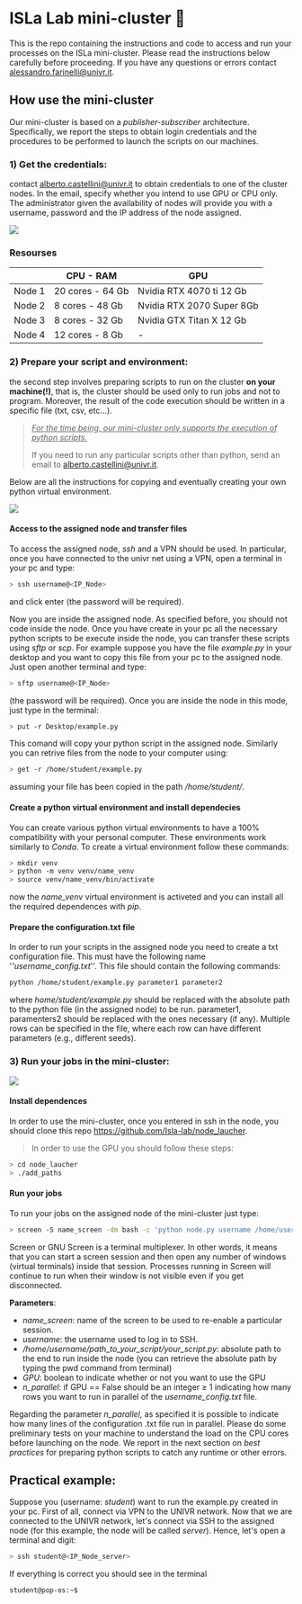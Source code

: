 # ISLa Lab mini-cluster 🚀

This is the repo containing the instructions and code to access and run your processes on the ISLa mini-cluster. Please read the instructions below carefully before proceeding. If you have any questions or errors contact alessandro.farinelli@univr.it.

## How use the mini-cluster

Our mini-cluster is based on a *publisher-subscriber* architecture. Specifically, we report the steps to obtain login credentials and the procedures to be performed to launch the scripts on our machines.

### 1) **Get the credentials**: 
contact alberto.castellini@univr.it to obtain credentials to one of the cluster nodes. In the email, specify whether you intend to use GPU or CPU only. The administrator given the availability of nodes will provide you with a username, password and the IP address of the node assigned. 



![](https://drive.google.com/uc?export=view&id=1UWtWTpfrK6k5sOWMG6bxEo22E2ZYl5tl)


### Resourses
|      |CPU - RAM     |GPU      |
|------|------------|---------|
|Node 1|20 cores - 64 Gb|Nvidia RTX 4070 ti 12 Gb|
|Node 2|8 cores - 48 Gb| Nvidia RTX 2070 Super 8Gb|
|Node 3|8 cores - 32 Gb| Nvidia GTX Titan X 12 Gb|
Node 4|12 cores - 8 Gb| - |

### 2) **Prepare your script and environment**: 
the second step involves preparing scripts to run on the cluster **on your machine(!)**, that is, the cluster should be used only to run jobs and not to program. Moreover, the result of the code execution should be written in a specific file (txt, csv, etc...). 

> <ins>*For the time being, our mini-cluster only supports the execution
> of python scripts.*<ins>
> 
> If you need to run any particular scripts other than python, send an email to alberto.castellini@univr.it.


Below are all the instructions for copying and eventually creating your own python virtual environment.

![](https://drive.google.com/uc?export=view&id=17tG2-YtLuNz4txxzLLRhvUm4JMuCRW7w)

#### Access to the assigned node and transfer files
To access the assigned node, *ssh* and a VPN should be used. In particular, once you have connected to the univr net using a VPN, open a terminal in your pc and type:
```bash
> ssh username@<IP_Node>
```
and click enter (the password will be required). 

Now you are inside the assigned node. As specified before, you should not code inside the node. Once you have create in your pc all the necessary python scripts to be execute inside the node, you can transfer these scripts using *sftp* or *scp*. For example suppose you have the file *example.py* in your desktop and you want to copy this file from your pc to the assigned node.  Just open another terminal and type:

```bash
> sftp username@<IP_Node>
```

(the password will be required). Once you are inside the node in this mode, just type in the terminal:

```bash
> put -r Desktop/example.py
```

This comand will copy your python script in the assigned node. Similarly you can retrive files from the node to your computer using:

```bash
> get -r /home/student/example.py
```

assuming your file has been copied in the path */home/student/*.

#### Create a python virtual environment and install dependecies

 You can create various python virtual environments to have a 100% compatibility with your personal computer. These environments work similarly to *Conda*. 
 To create a virtual environment follow these commands:

```bash
> mkdir venv
> python -m venv venv/name_venv
> source venv/name_venv/bin/activate
```

now the *name_venv* virtual environment is activeted and you can install all the required dependences with *pip*.

#### Prepare the configuration.txt file

In order to run your scripts in the assigned node you need to create a txt configuration file. This must have the following name '*'username_config.txt*''. This file should contain the following commands:

```txt
python /home/student/example.py parameter1 parameter2
```

where *home/student/example.py* should be replaced with the absolute path to the python file (in the assigned node) to be run. parameter1, paramenters2 should be replaced with the ones necessary (if any). Multiple rows can be specified in the file, where each row can have different parameters (e.g., different seeds). 


### 3) **Run your jobs in the mini-cluster**: 

![](https://drive.google.com/uc?export=view&id=13z3Y-4-eggcfv0vyaytEJT-QQc5X06NX)

#### Install dependences

In order to use the mini-cluster, once you entered in ssh in the node, 
you should clone this repo https://github.com/Isla-lab/node_laucher.

> In order to use the GPU you should follow these steps:

```bash
> cd node_laucher
> ./add_paths
```

#### Run your jobs

To run your jobs on the assigned node of the mini-cluster just type:

```bash
> screen -S name_screen -dm bash -c 'python node.py username /home/username/path_to_your_script/your_config.txt GPU n_parallel'
```

Screen or GNU Screen is a terminal multiplexer. In other words, it means that you can start a screen session and then open any number of windows (virtual terminals) inside that session. Processes running in Screen will continue to run when their window is not visible even if you get disconnected. 

**Parameters**:

- *name_screen*: name of the screen to be used to re-enable a particular session.
- *username*: the username used to log in to SSH.
- */home/username/path_to_your_script/your_script.py*: absolute path to the end to run inside the node (you can retrieve the absolute path by typing the pwd command from terminal)
- *GPU*: boolean to indicate whether or not you want to use the GPU
- *n_parallel*: if GPU == False should be an integer $\geq$ 1 indicating how many rows you want to run in parallel of the *username_config.txt* file.

Regarding the parameter *n_parallel*, as specified it is possible to indicate how many lines of the configuration .txt file run in parallel. Please do some preliminary tests on your machine to understand the load on the CPU cores before launching on the node. We report in the next section on *best practices* for preparing python scripts to catch any runtime or other errors.

## Practical example:
Suppose you (username: *student*) want to run the example.py created in your pc. First of all, connect via VPN to the UNIVR network. Now that we are connected to the UNIVR network, let's connect via SSH to the assigned node (for this example, the node will be called *server*). Hence, let's open a terminal and digit:

```bash
> ssh student@<IP_Node_server>
```

If everything is correct you should see in the terminal 

```bash
student@pop-os:~$
```

